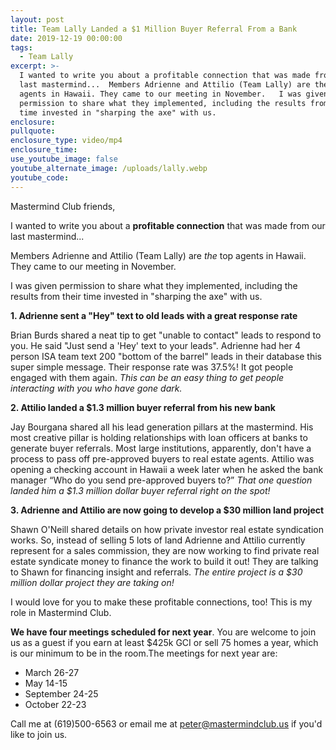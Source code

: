```yaml
---
layout: post
title: Team Lally Landed a $1 Million Buyer Referral From a Bank
date: 2019-12-19 00:00:00
tags:
  - Team Lally
excerpt: >-
  I wanted to write you about a profitable connection that was made from our
  last mastermind...  Members Adrienne and Attilio (Team Lally) are the top
  agents in Hawaii. They came to our meeting in November.   I was given
  permission to share what they implemented, including the results from their
  time invested in "sharping the axe" with us.
enclosure:
pullquote:
enclosure_type: video/mp4
enclosure_time:
use_youtube_image: false
youtube_alternate_image: /uploads/lally.webp
youtube_code:
---
```


Mastermind Club friends,

I wanted to write you about a&nbsp;**profitable connection**&nbsp;that was made from our last mastermind...

Members Adrienne and Attilio (Team Lally) are&nbsp;*the*&nbsp;top agents in Hawaii. They came to our meeting in November.&nbsp;

I was given permission to share what they implemented, including the results from their time invested in "sharping the axe" with us.

**1\. Adrienne sent a "Hey" text to old leads with a great response rate**

Brian Burds shared a neat tip to get "unable to contact" leads to respond to you. He said "Just send a 'Hey' text to your leads". Adrienne had her 4 person ISA team text 200 "bottom of the barrel" leads in their database this super simple message. Their response rate was 37.5%\! It got people engaged with them again.&nbsp;*This can be an easy thing to get people interacting with you who have gone dark.*

**2\. Attilio landed a $1.3 million buyer referral from his new bank**

Jay Bourgana shared all his lead generation pillars at the mastermind. His most creative pillar is holding relationships with loan officers at banks to generate buyer referrals. Most large institutions, apparently, don't have a process to pass off pre-approved buyers to real estate agents. Attilio was opening a checking account in Hawaii a week later when he asked the bank manager “Who do you send pre-approved buyers to?”&nbsp;*That one question landed him a $1.3 million dollar buyer referral right on the spot\!*

**3\. Adrienne and Attilio are now going to develop a $30 million land project**

Shawn O'Neill shared details on how private investor real estate syndication works. So, instead of selling 5 lots of land Adrienne and Attilio currently represent for a sales commission, they are now working to find private real estate syndicate money to finance the work to build it out\! They are talking to Shawn for financing insight and referrals.&nbsp;*The entire project is a $30 million dollar project they are taking on\!*

I would love for you to make these profitable connections, too\! This is my role in Mastermind Club.

**We have four meetings scheduled for next year**. You are welcome to join us as a guest if you earn at least $425k GCI or sell 75 homes a year, which is our minimum to be in the room.The meetings for next year are:

* March 26-27
* May 14-15
* September 24-25
* October 22-23

Call me at (619)500-6563 or email me at&nbsp;[peter@mastermindclub.us](mailto:peter@mastermindclub.us)&nbsp;if you'd like to join us.
